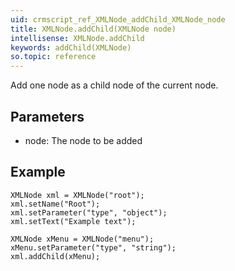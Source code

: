 ```yaml
---
uid: crmscript_ref_XMLNode_addChild_XMLNode_node
title: XMLNode.addChild(XMLNode node)
intellisense: XMLNode.addChild
keywords: addChild(XMLNode)
so.topic: reference
---
```



Add one node as a child node of the current node.




## Parameters


 - node: The node to be added





## Example
    
    XMLNode xml = XMLNode("root");
    xml.setName("Root");
    xml.setParameter("type", "object");
    xml.setText("Example text");
    
    XMLNode xMenu = XMLNode("menu");
    xMenu.setParameter("type", "string");
    xml.addChild(xMenu);


